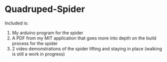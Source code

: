 # Quadruped-Spider

Included is:

1) My arduino program for the spider
2) A PDF from my MIT application that goes more into depth on the build process for the spider
3) 2 video demonstrations of the spider lifting and staying in place (walking is still a work in progress)
